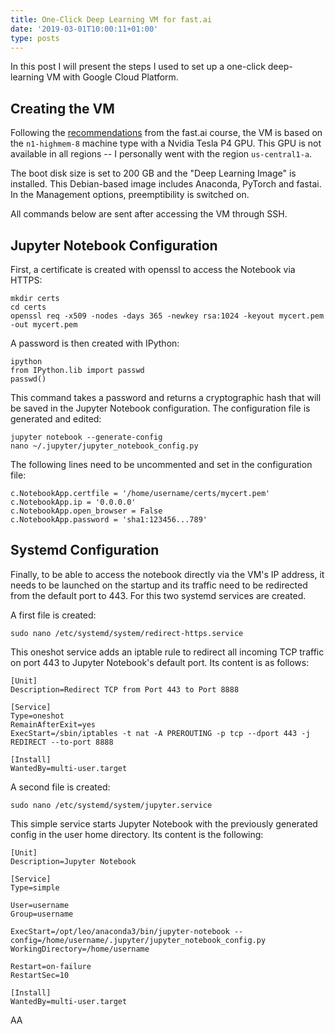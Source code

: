 ```yaml
---
title: One-Click Deep Learning VM for fast.ai
date: '2019-03-01T10:00:11+01:00'
type: posts
---
```

In this post I will present the steps I used to set up a one-click deep-learning VM with Google Cloud Platform.

## Creating the VM

Following the [recommendations](https://course.fast.ai/start_gcp.html) from the fast.ai course, the VM is based on the `n1-highmem-8` machine type with a Nvidia Tesla P4 GPU. This GPU is not available in all regions -- I personally went with the region `us-central1-a`.

The boot disk size is set to 200 GB and the "Deep Learning Image" is installed. This Debian-based image includes Anaconda, PyTorch and fastai. In the Management options, preemptibility is switched on.

All commands below are sent after accessing the VM through SSH.

## Jupyter Notebook Configuration

First, a certificate is created with openssl to access the Notebook via HTTPS:

```
mkdir certs
cd certs
openssl req -x509 -nodes -days 365 -newkey rsa:1024 -keyout mycert.pem -out mycert.pem
```

A password is then created with IPython:

```
ipython
from IPython.lib import passwd
passwd()
```

This command takes a password and returns a cryptographic hash that will be saved in the Jupyter Notebook configuration. The configuration file is generated and edited:

```
jupyter notebook --generate-config
nano ~/.jupyter/jupyter_notebook_config.py
```

The following lines need to be uncommented and set in the configuration file:

```
c.NotebookApp.certfile = '/home/username/certs/mycert.pem'
c.NotebookApp.ip = '0.0.0.0'
c.NotebookApp.open_browser = False
c.NotebookApp.password = 'sha1:123456...789'
```

## Systemd Configuration

Finally, to be able to access the notebook directly via the VM's IP address, it needs to be launched on the startup and its traffic need to be redirected from the default port to 443. For this two systemd services are created.

A first file is created:

```
sudo nano /etc/systemd/system/redirect-https.service
```

This oneshot service adds an iptable rule to redirect all incoming TCP traffic on port 443 to Jupyter Notebook's default port. Its content is as follows:

```
[Unit]
Description=Redirect TCP from Port 443 to Port 8888

[Service]
Type=oneshot
RemainAfterExit=yes
ExecStart=/sbin/iptables -t nat -A PREROUTING -p tcp --dport 443 -j REDIRECT --to-port 8888

[Install]
WantedBy=multi-user.target
```

A second file is created:

```
sudo nano /etc/systemd/system/jupyter.service
```

This simple service starts Jupyter Notebook with the previously generated config in the user home directory. Its content is the following:

```
[Unit]
Description=Jupyter Notebook

[Service]
Type=simple

User=username
Group=username

ExecStart=/opt/leo/anaconda3/bin/jupyter-notebook --config=/home/username/.jupyter/jupyter_notebook_config.py
WorkingDirectory=/home/username

Restart=on-failure
RestartSec=10

[Install]
WantedBy=multi-user.target
```

AA
